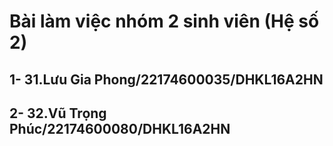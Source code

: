 # Bài làm việc nhóm 2 sinh viên (Hệ số 2)

## 1- 31.Lưu Gia Phong/22174600035/DHKL16A2HN

## 2- 32.Vũ Trọng Phúc/22174600080/DHKL16A2HN 
